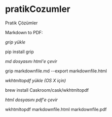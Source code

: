 # pratikCozumler
Pratik Çözümler

Markdown to PDF:


*grip yükle*

pip install grip

*md dosyasını html'e çevir*

grip markdownfile.md --export markdownfile.html

*wkhtmltopdf yükle (OS X için)*

brew install Caskroom/cask/wkhtmltopdf

*html dosyasını pdf'e çevir*

wkhtmltopdf markdownfile.html markdownfile.pdf
